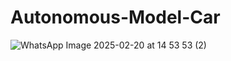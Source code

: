 # Autonomous-Model-Car
![WhatsApp Image 2025-02-20 at 14 53 53 (2)](https://github.com/user-attachments/assets/add61eb0-779b-493c-a30d-2a43d2469282)

